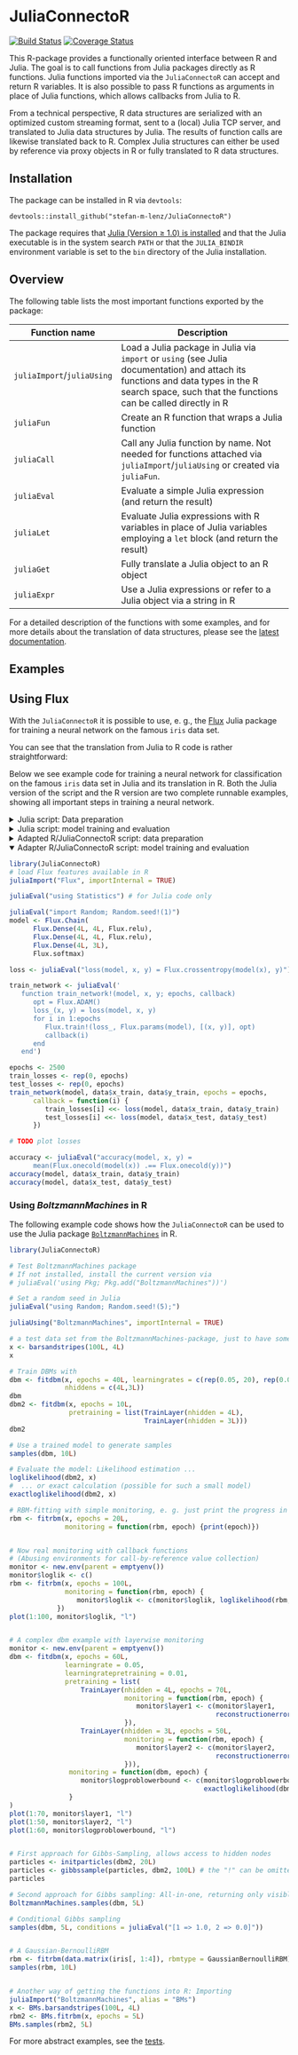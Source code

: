 # JuliaConnectoR

[![Build Status](https://travis-ci.org/stefan-m-lenz/JuliaConnectoR.svg?branch=master)](https://travis-ci.org/stefan-m-lenz/JuliaConnectoR)
[![Coverage Status](https://coveralls.io/repos/github/stefan-m-lenz/JuliaConnectoR/badge.svg?branch=master)](https://coveralls.io/github/stefan-m-lenz/JuliaConnectoR?branch=master)

This R-package provides a functionally oriented interface between R and Julia.
The goal is to call functions from Julia packages directly as R functions.
Julia functions imported via the `JuliaConnectoR` can accept and return R variables.
It is also possible to pass R functions as arguments in place of Julia functions, which allows callbacks from Julia to R.

From a technical perspective, R data structures are serialized with an optimized custom streaming format,
sent to a (local) Julia TCP server, and translated to Julia data structures by Julia.
The results of function calls are likewise translated back to R.
Complex Julia structures can either be used by
reference via proxy objects in R or fully translated to R data structures.

## Installation

The package can be installed in R via `devtools`:

    devtools::install_github("stefan-m-lenz/JuliaConnectoR")

The package requires that [Julia (Version &ge; 1.0) is installed](https://julialang.org/downloads/) and that the Julia executable is in the system search `PATH` or that the `JULIA_BINDIR` environment variable is set to the `bin` directory of the Julia installation.

## Overview

The following table lists the most important functions exported by the package:

| Function name | Description |
|---------------|-------------|
| `juliaImport`/`juliaUsing` | Load a Julia package in Julia via `import` or `using` (see Julia documentation) and attach its functions and data types in the R search space, such that the functions can be called directly in R |
| `juliaFun` | Create an R function that wraps a Julia function |
| `juliaCall` | Call any Julia function by name. Not needed for functions attached via `juliaImport`/`juliaUsing` or created via `juliaFun`. |
| `juliaEval` | Evaluate a simple Julia expression (and return the result) |
| `juliaLet` | Evaluate Julia expressions with R variables in place of Julia variables employing a `let` block (and return the result) |
| `juliaGet` | Fully translate a Julia object to an R object |
| `juliaExpr` | Use a Julia expressions or refer to a Julia object via a string in R |

For a detailed description of the functions with some examples, and for more details about the translation of data structures, please see the [latest documentation](https://github.com/stefan-m-lenz/JuliaConnectoR/releases/download/v0.3.1/JuliaConnectoR.pdf).

## Examples

## Using Flux

With the `JuliaConnectoR` it is possible to use, e. g., the [Flux](https://github.com/FluxML/Flux.jl) Julia package for training a neural network on the famous `iris` data set.

You can see that the translation from Julia to R code is rather straightforward:

Below we see example code for training a neural network for classification on the famous `iris` data set in Julia and its translation in R. Both the Julia version of the script and the R version are two complete runnable examples, showing all important steps in training a neural network.

<details><summary>Julia script: Data preparation</summary>

```julia
# Import packages and set a seed
import Flux
using Random
Random.seed!(1);

# Load data and split it into training and test data
function rand_split_data(x, labels)
   nsamples = size(x, 2)
   testidxs = randperm(nsamples)[1:(round(Int, nsamples*0.3))]
   trainidxs = setdiff(1:nsamples, testidxs)
   x_train = x[:, trainidxs]
   x_test = x[:, testidxs]
   labels_train = labels[trainidxs]
   labels_test = labels[testidxs]
   y = Flux.onehotbatch(labels, unique(labels))
   y_train = y[:, trainidxs]
   y_test = y[:, testidxs]
   (x_train = x_train, x_test = x_test,
         y_train = y_train, y_test = y_test)
end

using RDatasets
iris = dataset("datasets", "iris")
x = convert(Matrix{Float64}, (iris[:, 1:4]))'
data = rand_split_data(x, iris[:, :Species])
```

</details>

<details><summary>Julia script: model training and evaluation</summary>

```julia
# Load necessary features
import Flux
using Statistics

# Train the Flux model
model = Flux.Chain(
      Flux.Dense(4, 4, Flux.relu),
      Flux.Dense(4, 4, Flux.relu),
      Flux.Dense(4, 3),
      Flux.softmax)

loss(model, x, y) = Flux.crossentropy(model(x), y)

function train_network!(model, x, y; epochs, callback)
   opt = Flux.ADAM()
   loss_(x, y) = loss(model, x, y)
   for i in 1:epochs
      Flux.train!(loss_, Flux.params(model), [(x, y)], opt)
      callback(i)
   end
end

epochs = 2500
train_losses = Vector{Float32}(undef, epochs);
test_losses = Vector{Float32}(undef, epochs);
train_network!(model, data.x_train, data.y_train, epochs = epochs,
      callback = (i) -> begin
         train_losses[i] = loss(model, data.x_train, data.y_train)
         test_losses[i] = loss(model, data.x_test, data.y_test)
      end)

# (Could plot losses here)

# Evaluate model
accuracy(model, x, y) =
      mean(Flux.onecold(model(x)) .== Flux.onecold(y))
accuracy(model, data.x_train, data.y_train)
accuracy(model, data.x_test, data.y_test)
```

</details>

<details><summary>Adapted R/JuliaConnectoR script: data preparation</summary>

```R
library(JuliaConnectoR)
# The Julia code can simply be reused
rand_split_data <- juliaEval('
      import Flux
      using Random
      Random.seed!(1);

      function rand_split_data(x, labels)
         nsamples = size(x, 2)
         testidxs = randperm(nsamples)[1:(round(Int, nsamples*0.3))]
         trainidxs = setdiff(1:nsamples, testidxs)
         x_train = x[:, trainidxs]
         x_test = x[:, testidxs]
         labels_train = labels[trainidxs]
         labels_test = labels[testidxs]
         y = Flux.onehotbatch(labels, unique(labels))
         y_train = y[:, trainidxs]
         y_test = y[:, testidxs]
         (x_train = x_train, x_test = x_test,
               y_train = y_train, y_test = y_test)
      end')

x <- as.matrix(iris[, 1:4])
labels <- iris[, "Species"]
data <- juliaPut(rand_split_data(t(x), labels))
```

</details>

<details open><summary>Adapter R/JuliaConnectoR script: model training and evaluation</summary>

```R
library(JuliaConnectoR)
# load Flux features available in R
juliaImport("Flux", importInternal = TRUE)

juliaEval("using Statistics") # for Julia code only

juliaEval("import Random; Random.seed!(1)")
model <- Flux.Chain(
      Flux.Dense(4L, 4L, Flux.relu),
      Flux.Dense(4L, 4L, Flux.relu),
      Flux.Dense(4L, 3L),
      Flux.softmax)

loss <- juliaEval("loss(model, x, y) = Flux.crossentropy(model(x), y)")

train_network <- juliaEval('
   function train_network!(model, x, y; epochs, callback)
      opt = Flux.ADAM()
      loss_(x, y) = loss(model, x, y)
      for i in 1:epochs
         Flux.train!(loss_, Flux.params(model), [(x, y)], opt)
         callback(i)
      end
   end')

epochs <- 2500
train_losses <- rep(0, epochs)
test_losses <- rep(0, epochs)
train_network(model, data$x_train, data$y_train, epochs = epochs,
      callback = function(i) {
         train_losses[i] <<- loss(model, data$x_train, data$y_train)
         test_losses[i] <<- loss(model, data$x_test, data$y_test)
      })

# TODO plot losses

accuracy <- juliaEval("accuracy(model, x, y) =
      mean(Flux.onecold(model(x)) .== Flux.onecold(y))")
accuracy(model, data$x_train, data$y_train)
accuracy(model, data$x_test, data$y_test)
```

</summary>


### Using *BoltzmannMachines* in R

The following example code shows how the `JuliaConnectoR` can be used to use the Julia package [`BoltzmannMachines`](https://github.com/stefan-m-lenz/BoltzmannMachines.jl) in R.

```R
library(JuliaConnectoR)

# Test BoltzmannMachines package
# If not installed, install the current version via
# juliaEval('using Pkg; Pkg.add("BoltzmannMachines"))')

# Set a random seed in Julia
juliaEval("using Random; Random.seed!(5);")

juliaUsing("BoltzmannMachines", importInternal = TRUE)

# a test data set from the BoltzmannMachines-package, just to have some data
x <- barsandstripes(100L, 4L)
x

# Train DBMs with
dbm <- fitdbm(x, epochs = 40L, learningrates = c(rep(0.05, 20), rep(0.001, 20)),
              nhiddens = c(4L,3L))
dbm
dbm2 <- fitdbm(x, epochs = 10L,
               pretraining = list(TrainLayer(nhidden = 4L),
                                  TrainLayer(nhidden = 3L)))
dbm2

# Use a trained model to generate samples
samples(dbm, 10L)

# Evaluate the model: Likelihood estimation ...
loglikelihood(dbm2, x)
#  ... or exact calculation (possible for such a small model)
exactloglikelihood(dbm2, x)

# RBM-fitting with simple monitoring, e. g. just print the progress in R
rbm <- fitrbm(x, epochs = 20L,
              monitoring = function(rbm, epoch) {print(epoch)})


# Now real monitoring with callback functions
# (Abusing environments for call-by-reference value collection)
monitor <- new.env(parent = emptyenv())
monitor$loglik <- c()
rbm <- fitrbm(x, epochs = 100L,
              monitoring = function(rbm, epoch) {
                 monitor$loglik <- c(monitor$loglik, loglikelihood(rbm, x))
            })
plot(1:100, monitor$loglik, "l")


# A complex dbm example with layerwise monitoring
monitor <- new.env(parent = emptyenv())
dbm <- fitdbm(x, epochs = 60L,
              learningrate = 0.05,
              learningratepretraining = 0.01,
              pretraining = list(
                  TrainLayer(nhidden = 4L, epochs = 70L,
                             monitoring = function(rbm, epoch) {
                                monitor$layer1 <- c(monitor$layer1,
                                                    reconstructionerror(rbm, x))
                             }),
                  TrainLayer(nhidden = 3L, epochs = 50L,
                             monitoring = function(rbm, epoch) {
                                monitor$layer2 <- c(monitor$layer2,
                                                    reconstructionerror(rbm, x))
                             })),
               monitoring = function(dbm, epoch) {
                  monitor$logproblowerbound <- c(monitor$logproblowerbound,
                                                 exactloglikelihood(dbm, x))
               }
)
plot(1:70, monitor$layer1, "l")
plot(1:50, monitor$layer2, "l")
plot(1:60, monitor$logproblowerbound, "l")


# First approach for Gibbs-Sampling, allows access to hidden nodes
particles <- initparticles(dbm2, 20L)
particles <- gibbssample(particles, dbm2, 100L) # the "!" can be omitted
particles

# Second approach for Gibbs sampling: All-in-one, returning only visible nodes
BoltzmannMachines.samples(dbm, 5L)

# Conditional Gibbs sampling
samples(dbm, 5L, conditions = juliaEval("[1 => 1.0, 2 => 0.0]"))


# A Gaussian-BernoulliRBM
rbm <- fitrbm(data.matrix(iris[, 1:4]), rbmtype = GaussianBernoulliRBM)
samples(rbm, 10L)


# Another way of getting the functions into R: Importing
juliaImport("BoltzmannMachines", alias = "BMs")
x <- BMs.barsandstripes(100L, 4L)
rbm2 <- BMs.fitrbm(x, epochs = 5L)
BMs.samples(rbm2, 5L)
```

For more abstract examples, see the [tests](tests/testthat/test.R).
